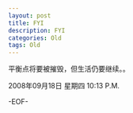 ```yaml
---
layout: post
title: FYI
description: FYI
categories: Old
tags: Old
---
```

  
平衡点将要被摧毁，但生活仍要继续。。

2008年09月18日 星期四  10:13 P.M.

-EOF-